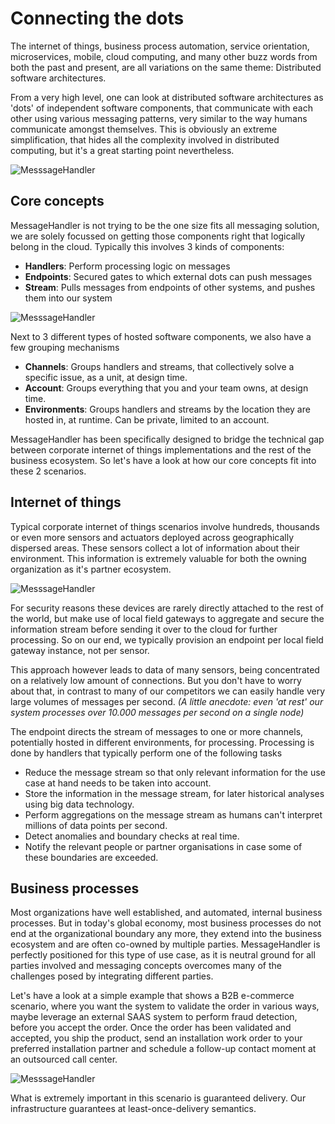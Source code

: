 # Connecting the dots

The internet of things, business process automation, service orientation, microservices, mobile, cloud computing, and many other buzz words from both the past and present, are all variations on the same theme: Distributed software architectures.

From a very high level, one can look at distributed software architectures as 'dots' of independent software components, that communicate with each other using various messaging patterns, very similar to the way humans communicate amongst themselves. This is obviously an extreme simplification, that hides all the complexity involved in distributed computing, but it's a great starting point nevertheless.

![MesssageHandler](/documentation/images/architecture.png)

## Core concepts

MessageHandler is not trying to be the one size fits all messaging solution, we are solely focussed on getting those components right that logically belong in the cloud. Typically this involves 3 kinds of components:

* **Handlers**: Perform processing logic on messages
* **Endpoints**: Secured gates to which external dots can push messages
* **Stream**: Pulls messages from endpoints of other systems, and pushes them into our system

![MesssageHandler](/documentation/images/architecture-concepts.png)

Next to 3 different types of hosted software components, we also have a few grouping mechanisms

* **Channels**: Groups handlers and streams, that collectively solve a specific issue, as a unit, at design time.
* **Account**: Groups everything that you and your team owns, at design time.
* **Environments**: Groups handlers and streams by the location they are hosted in, at runtime. Can be private, limited to an account.

MessageHandler has been specifically designed to bridge the technical gap between corporate internet of things implementations and the rest of the business ecosystem. So let's have a look at how our core concepts fit into these 2 scenarios.

## Internet of things

Typical corporate internet of things scenarios involve hundreds, thousands or even more sensors and actuators deployed across geographically dispersed areas. These sensors collect a lot of information about their environment. This information is extremely valuable for both the owning organization as it's partner ecosystem. 

![MesssageHandler](/documentation/images/architecture-iot.png)

For security reasons these devices are rarely directly attached to the rest of the world, but make use of local field gateways to aggregate and secure the information stream before sending it over to the cloud for further processing. So on our end, we typically provision an endpoint per local field gateway instance, not per sensor. 

This approach however leads to data of many sensors, being concentrated on a relatively low amount of connections. But you don't have to worry about that, in contrast to many of our competitors we can easily handle very large volumes of messages per second. *(A little anecdote: even 'at rest' our system processes over 10.000 messages per second on a single node)*

The endpoint directs the stream of messages to one or more channels, potentially hosted in different environments, for processing. Processing is done by handlers that typically perform one of the following tasks

* Reduce the message stream so that only relevant information for the use case at hand needs to be taken into account.
* Store the information in the message stream, for later historical analyses using big data technology.
* Perform aggregations on the message stream as humans can't interpret millions of data points per second.
* Detect anomalies and boundary checks at real time.
* Notify the relevant people or partner organisations in case some of these boundaries are exceeded.

## Business processes

Most organizations have well established, and automated, internal business processes. But in today's global economy, most business processes do not end at the organizational boundary any more, they extend into the business ecosystem and are often co-owned by multiple parties. MessageHandler is perfectly positioned for this type of use case, as it is neutral ground for all parties involved and messaging concepts overcomes many of the challenges posed by integrating different parties.

Let's have a look at a simple example that shows a B2B e-commerce scenario, where you want the system to validate the order in various ways, maybe leverage an external SAAS system to perform fraud detection, before you accept the order. Once the order has been validated and accepted, you ship the product, send an installation work order to your preferred installation partner and schedule a follow-up contact moment at an outsourced call center. 

![MesssageHandler](/documentation/images/architecture-business.png)

What is extremely important in this scenario is guaranteed delivery. Our infrastructure guarantees at least-once-delivery semantics.
